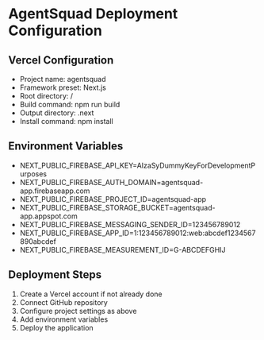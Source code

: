 # AgentSquad Deployment Configuration

## Vercel Configuration
- Project name: agentsquad
- Framework preset: Next.js
- Root directory: /
- Build command: npm run build
- Output directory: .next
- Install command: npm install

## Environment Variables
- NEXT_PUBLIC_FIREBASE_API_KEY=AIzaSyDummyKeyForDevelopmentPurposes
- NEXT_PUBLIC_FIREBASE_AUTH_DOMAIN=agentsquad-app.firebaseapp.com
- NEXT_PUBLIC_FIREBASE_PROJECT_ID=agentsquad-app
- NEXT_PUBLIC_FIREBASE_STORAGE_BUCKET=agentsquad-app.appspot.com
- NEXT_PUBLIC_FIREBASE_MESSAGING_SENDER_ID=123456789012
- NEXT_PUBLIC_FIREBASE_APP_ID=1:123456789012:web:abcdef1234567890abcdef
- NEXT_PUBLIC_FIREBASE_MEASUREMENT_ID=G-ABCDEFGHIJ

## Deployment Steps
1. Create a Vercel account if not already done
2. Connect GitHub repository
3. Configure project settings as above
4. Add environment variables
5. Deploy the application
